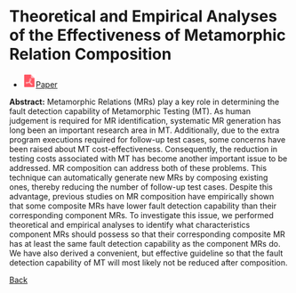 # Theoretical and Empirical Analyses of the Effectiveness of Metamorphic Relation Composition

* <img src="../../icons/pdf.png" width="24px">[Paper](./Theoretical_and_Empirical_Analyses_of_the_Effectiveness_of_Metamorphic_Relation_Composition.pdf)

**Abstract:** Metamorphic Relations (MRs) play a key role in determining the fault detection capability of Metamorphic Testing (MT). As human judgement is required for MR identification, systematic MR generation has long been an important research area in MT. Additionally, due to the extra program executions required for follow-up test cases, some concerns have been raised about MT cost-effectiveness. Consequently, the reduction in testing costs associated with MT has become another important issue to be addressed. MR composition can address both of these problems. This technique can automatically generate new MRs by composing existing ones, thereby reducing the number of follow-up test cases. Despite this advantage, previous studies on MR composition have empirically shown that some composite MRs have lower fault detection capability than their corresponding component MRs. To investigate this issue, we performed theoretical and empirical analyses to identify what characteristics component MRs should possess so that their corresponding composite MR has at least the same fault detection capability as the component MRs do. We have also derived a convenient, but effective guideline so that the fault detection capability of MT will most likely not be reduced after composition.

[Back](../../README.md)